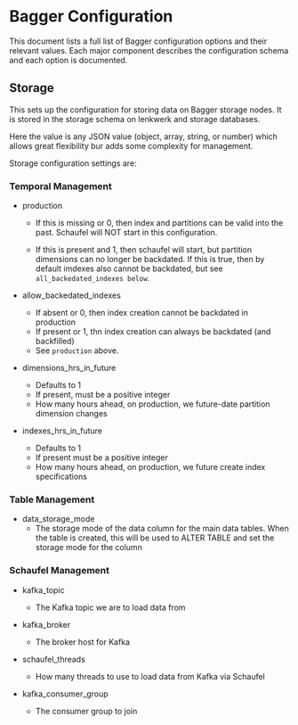 # Bagger Configuration

This document lists a full list of Bagger configuration options and their
relevant values.  Each major component describes the configuration schema and
each option is documented.

## Storage

This sets up the configuration for storing data on Bagger storage nodes.  It
is stored in the storage schema on lenkwerk and storage databases.

Here the value is any JSON value (object, array, string, or number) which
allows great flexibility bur adds some complexity for management.

Storage configuration settings are:

### Temporal Management

 - production
    - If this is missing or 0, then index and partitions can be valid into the
      past.  Schaufel will NOT start in this configuration.
    
    - If this is present and 1, then schaufel will start, but partition
      dimensions can no longer be backdated.  If this is true, then by default
      imdexes also cannot be backdated, but see `all_backedated_indexes below`.
 
 - allow_backedated_indexes
    - If absent or 0, then index creation cannot be backdated in production
    - If present or 1, thn index creation can always be backdated (and
      backfilled)
    - See `production` above.

 - dimensions_hrs_in_future
    - Defaults to 1
    - If present, must be a positive integer
    - How many hours ahead, on production, we future-date partition dimension
      changes

 - indexes_hrs_in_future
    - Defaults to 1
    - If present must be a positive integer
    - How many hours ahead, on production, we future create index specifications

### Table Management

 - data_storage_mode
    - The storage mode of the data column for the main data tables.
      When the table is created, this will be used to ALTER TABLE and set the
      storage mode for the column

### Schaufel Management

 - kafka_topic
    - The Kafka topic we are to load data from

 - kafka_broker
    - The broker host for Kafka

 - schaufel_threads
   -  How many threads to use to load data from Kafka via Schaufel

 - kafka_consumer_group
   -  The consumer group to join
